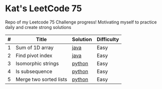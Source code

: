 Kat's LeetCode 75
========
Repo of my Leetcode 75 Challenge progress! Motivating myself to practice daily and create strong solutions

| # |  Title | Solution | Difficulty |
|  --- | --- | --- | --- |
|1|Sum of 1D array| [java](https://github.com/ksharonin/leetcode-75/blob/main/day-1/sum-1D-array.java) |Easy| |
|2|Find pivot index|[java](https://github.com/ksharonin/leetcode-75/blob/main/day-1/find-pivot-index.java) |Easy| |
|3|Isomorphic strings|[python](https://github.com/ksharonin/leetcode-75/blob/main/day-2/isomorphic-strings.py) |Easy| |
|4|Is subsequence|[python](https://github.com/ksharonin/leetcode-75/blob/main/day-2/is-subsequence.py) |Easy| |
|5|Merge two sorted lists|[python](https://github.com/ksharonin/leetcode-75/blob/main/day-2/is-subsequence.py) |Easy| |

